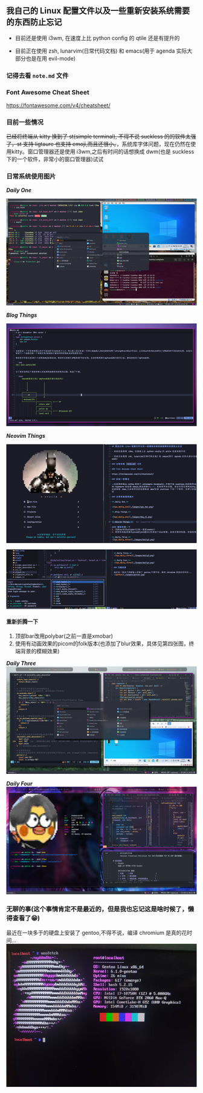 ## 我自己的 Linux 配置文件以及一些重新安装系统需要的东西防止忘记

- 目前还是使用 i3wm, 在速度上比 python config 的 qtile 还是有提升的

- 目前正在使用 zsh, lunarvim(日常代码文档) 和 emacs(用于 agenda 实际大部分也是在用 evil-mode)

### 记得去看 `note.md` 文件

### Font Awesome Cheat Sheet

https://fontawesome.com/v4/cheatsheet/

### 目前一些情况

~~已经将终端从 kitty 换到了 st(simple terminal), 不得不说 suckless 的的软件太强了，st 支持 ligtaure 也支持 emoji,而且还很小。~~，系统库字体问题，现在仍然在使用kitty。窗口管理器还是使用 i3wm,之后有时间的话想换成 dwm(也是 suckless 下的一个软件，非常小的窗口管理器)试试

### 日常系统使用图片

**_Daily One_**

![sys_daily_one](./images/sys_two.png)

**_Blog Things_**

![sys_daily_one](./images/day_fi.png)

**_Neovim Things_**

![sys_vim](./images/sys_editor.png)

![sys_vim](./images/dy.png)

#### 重新折腾一下
1. 顶部bar改用polybar(之前一直是xmobar)
2. 使用有动画效果的picom的folk版本(也添加了blur效果，具体见第四张图，终端背景的模糊效果)

**_Daily Three_**
![sys_daily_three](./images/daily3.png)

**_Daily Four_**
![sys_daily_three](./images/daily4.png)

### 无聊的事(这个事情肯定不是最近的，但是我也忘记这是啥时候了，懒得查看了😁)

最近在一块多于的硬盘上安装了 gentoo,不得不说，编译 chromium 是真的花时间...
![gentoo](./images/gentoo.jpg)
